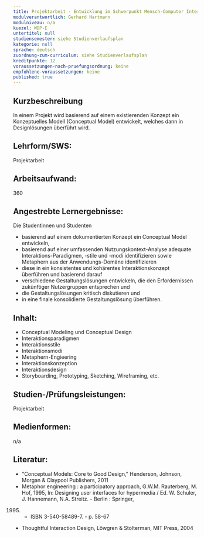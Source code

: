 ```yaml
---
title: Projektarbeit - Entwicklung im Schwerpunkt Mensch-Computer Interaktion
modulverantwortlich: Gerhard Hartmann
modulniveau: n/a
kuezel: WDP-E
untertitel: null
studiensemester: siehe Studienverlaufsplan
kategorie: null
sprache: deutsch
zuordnung-zum-curriculum: siehe Studienverlaufsplan
kreditpunkte: 12
voraussetzungen-nach-pruefungsordnung: keine
empfohlene-voraussetzungen: keine
published: true
---
```


## Kurzbeschreibung
In einem Projekt wird basierend auf einem existierenden Konzept ein Konzeptuelles Modell (Conceptual Model) entwickelt, welches dann in Designlösungen 
überführt wird.

## Lehrform/SWS: 
Projektarbeit

## Arbeitsaufwand: 
360

## Angestrebte Lernergebnisse:
Die Studentinnen und Studenten
- basierend auf einem dokumentierten Konzept ein Conceptual Model entwickeln,
- basierend auf einer umfassenden Nutzungskontext-Analyse adequate Interaktions-Paradigmen, -stile und -modi identifizieren sowie Metaphern 
aus der Anwendungs-Domäne identifizieren
- diese in ein konsistentes und kohärentes Interaktionskonzept überführen und basierend darauf 
- verschiedene Gestaltungslösungen entwickeln, die den Erfordernissen zukünftiger Nutzergruppen entsprechen und
- die Gestaltungslösungen kritisch diskutieren und
- in eine finale konsolidierte Gestaltungslösung überführen.


## Inhalt:

- Conceptual Modeling und Conceptual Design
- Interaktionsparadigmen
- Interaktionsstile
- Interaktionsmodi
- Metaphern-Engieering
- Interaktionskonzeption
- Interaktionsdesign
- Storyboarding, Prototyping, Sketching, Wireframing, etc. 

## Studien-/Prüfungsleistungen:
Projektarbeit

## Medienformen:
n/a

## Literatur:
- "Conceptual Models: Core to Good Design," Henderson, Johnson,  Morgan & Claypool Publishers, 2011
- Metaphor engineering : a participatory approach, G.W.M. Rauterberg, M. Hof, 1995, 
In: Designing user interfaces for hypermedia / Ed. W. Schuler, J. Hannemann, N.A. Streitz. - Berlin : Springer,
1995. - ISBN 3-540-58489-7. - p. 58-67
- Thoughtful Interaction Design, Löwgren & Stolterman, MIT Press, 2004
